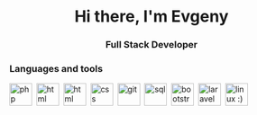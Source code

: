 <div id="header" align="center">
	<h1>Hi there, I'm Evgeny</h1>
	<h3>Full Stack Developer</h3>
</div>

### Languages and tools
<img src="https://cdn.jsdelivr.net/gh/devicons/devicon/icons/php/php-original.svg" title="php" width="40" height="40"/>&nbsp;
<img src="https://cdn.jsdelivr.net/gh/devicons/devicon/icons/html5/html5-original.svg" title="html" width="40" height="40"/>&nbsp;
<img src="https://cdn.jsdelivr.net/gh/devicons/devicon/icons/vuejs/vuejs-original.svg" title="html" width="40" height="40"/>&nbsp;
<img src="https://cdn.jsdelivr.net/gh/devicons/devicon/icons/css3/css3-original.svg" title="css" width="40" height="40"/>&nbsp;
<img src="https://cdn.jsdelivr.net/gh/devicons/devicon/icons/git/git-plain.svg" title="git" width="40" height="40"/>&nbsp;
<img src="https://cdn.jsdelivr.net/gh/devicons/devicon/icons/postgresql/postgresql-original.svg" title="sql" width="40" height="40"/>&nbsp;
<img src="https://cdn.jsdelivr.net/gh/devicons/devicon/icons/bootstrap/bootstrap-plain.svg" title="bootstrap" width="40" height="40"/>&nbsp;
<img src="https://cdn.jsdelivr.net/gh/devicons/devicon/icons/laravel/laravel-plain.svg" title="laravel" width="40" height="40"/>&nbsp;
<img src="https://cdn.jsdelivr.net/gh/devicons/devicon/icons/linux/linux-original.svg" title="linux :)" width="40" height="40"/>&nbsp;


<!--
**evgeny-tc/evgeny-tc** is a ✨ _special_ ✨ repository because its `README.md` (this file) appears on your GitHub profile.

Here are some ideas to get you started:

- 🔭 I’m currently working on ...
- 🌱 I’m currently learning ...
- 👯 I’m looking to collaborate on ...
- 🤔 I’m looking for help with ...
- 💬 Ask me about ...
- 📫 How to reach me: ...
- 😄 Pronouns: ...
- ⚡ Fun fact: ...
-->
